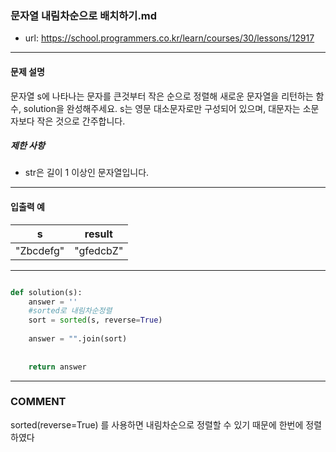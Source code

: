### 문자열 내림차순으로 배치하기.md

 - url: https://school.programmers.co.kr/learn/courses/30/lessons/12917
 
 --------
 
#### 문제 설명
문자열 s에 나타나는 문자를 큰것부터 작은 순으로 정렬해 새로운 문자열을 리턴하는 함수, solution을 완성해주세요.
s는 영문 대소문자로만 구성되어 있으며, 대문자는 소문자보다 작은 것으로 간주합니다.

##### 제한 사항
 - str은 길이 1 이상인 문자열입니다.
 
--------
 
#### 입출력 예
|s|result|
|:---:|:---:|
|"Zbcdefg"|"gfedcbZ"|
 
--------


```python

def solution(s):
    answer = ''
    #sorted로 내림차순정렬
    sort = sorted(s, reverse=True)
    
    answer = "".join(sort)
    
    
    return answer
```

------
### COMMENT
sorted(reverse=True) 를 사용하면 내림차순으로 정렬할 수 있기 때문에 한번에 정렬하였다

